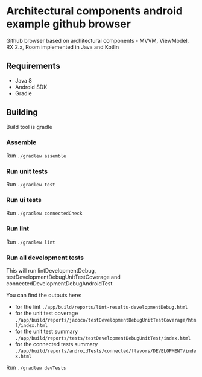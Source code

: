 # Architectural components android example github browser

Github browser based on architectural components - MVVM, ViewModel, RX 2.x, Room implemented in Java and Kotlin

## Requirements
* Java 8
* Android SDK
* Gradle

## Building

Build tool is gradle

### Assemble
Run `./gradlew assemble`

### Run unit tests
Run `./gradlew test`

### Run ui tests
Run `./gradlew connectedCheck`

### Run lint
Run `./gradlew lint`

### Run all development tests
This will run lintDevelopmentDebug, testDevelopmentDebugUnitTestCoverage and connectedDevelopmentDebugAndroidTest

You can find the outputs here:
- for the lint `./app/build/reports/lint-results-developmentDebug.html`
- for the unit test coverage `./app/build/reports/jacoco/testDevelopmentDebugUnitTestCoverage/html/index.html`
- for the unit test summary `./app/build/reports/tests/testDevelopmentDebugUnitTest/index.html`
- for the connected tests summary `./app/build/reports/androidTests/connected/flavors/DEVELOPMENT/index.html`

Run `./gradlew devTests`

